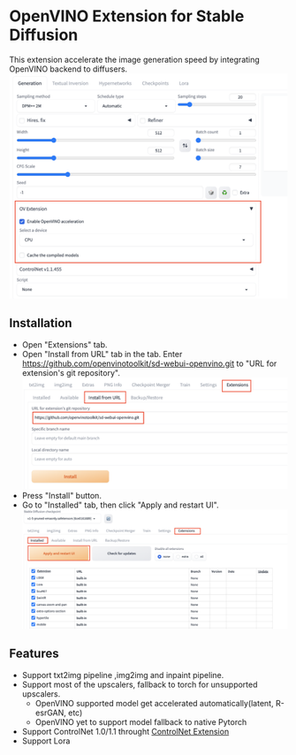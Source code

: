 # OpenVINO Extension for Stable Diffusion

This extension accelerate the image generation speed by integrating OpenVINO backend to diffusers.
![Preview](imgs/preview.png)
## Installation
- Open "Extensions" tab.
- Open "Install from URL" tab in the tab.
Enter https://github.com/openvinotoolkit/sd-webui-openvino.git to "URL for extension's git repository".
![Install](imgs/install1.png)
- Press "Install" button.
- Go to "Installed" tab, then click "Apply and restart UI". 
![Install](imgs/install2.png)
## Features
- Support txt2img pipeline ,img2img and inpaint pipeline. 
- Support most of the upscalers, fallback to torch for unsupported upscalers.
  - OpenVINO supported model get accelerated automatically(latent, R-esrGAN, etc)
  - OpenVINO yet to support model fallback to native Pytorch
- Support ControlNet 1.0/1.1 throught [ControlNet Extension](https://github.com/Mikubill/sd-webui-controlnet)
- Support Lora





